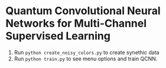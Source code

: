 # Quantum Convolutional Neural Networks for Multi-Channel Supervised Learning

1) Run ```python create_noisy_colors.py```  to create synethic data
2) Run ```python train.py``` to see menu options and train QCNN.
